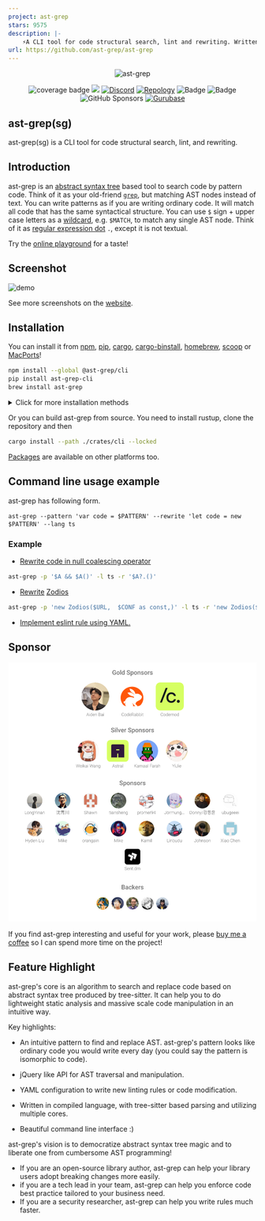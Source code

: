 ```yaml
---
project: ast-grep
stars: 9575
description: |-
    ⚡A CLI tool for code structural search, lint and rewriting. Written in Rust
url: https://github.com/ast-grep/ast-grep
---
```


<p align=center>
  <img src="https://ast-grep.github.io/logo.svg" alt="ast-grep"/>
</p>

<p align="center">
   <img src="https://github.com/ast-grep/ast-grep/actions/workflows/coverage.yaml/badge.svg" alt="coverage badge"/>
   <a href="https://app.codecov.io/gh/ast-grep/ast-grep"><img src="https://codecov.io/gh/ast-grep/ast-grep/branch/main/graph/badge.svg?token=37VX8H2EWV"/></a>
   <a href="https://discord.gg/4YZjf6htSQ" target="_blank"><img alt="Discord" src="https://img.shields.io/discord/1107749847722889217?label=Discord"></a>
   <a href="https://repology.org/project/ast-grep/versions" target="_blank"><img alt="Repology" src="https://repology.org/badge/tiny-repos/ast-grep.svg"></a>
   <img src="https://img.shields.io/github/stars/ast-grep/ast-grep?style=social" alt="Badge"/>
   <img src="https://img.shields.io/github/forks/ast-grep/ast-grep?style=social" alt="Badge"/>
   <img alt="GitHub Sponsors" src="https://img.shields.io/github/sponsors/HerringtonDarkholme?style=social">
   <a href="https://gurubase.io/g/ast-grep"><img alt="Gurubase" src="https://img.shields.io/badge/Gurubase-Ask%20ast--grep%20Guru-006BFF"></a>
</p>


## ast-grep(sg)

ast-grep(sg) is a CLI tool for code structural search, lint, and rewriting.

## Introduction
ast-grep is an [abstract syntax tree](https://dev.to/balapriya/abstract-syntax-tree-ast-explained-in-plain-english-1h38) based tool to search code by pattern code. Think of it as your old-friend [`grep`](https://en.wikipedia.org/wiki/Grep#:~:text=grep%20is%20a%20command%2Dline,which%20has%20the%20same%20effect.), but matching AST nodes instead of text.
You can write patterns as if you are writing ordinary code. It will match all code that has the same syntactical structure.
You can use `$` sign + upper case letters as a [wildcard](https://en.wikipedia.org/wiki/Wildcard_character), e.g. `$MATCH`, to match any single AST node. Think of it as [regular expression dot](https://regexone.com/lesson/wildcards_dot) `.`, except it is not textual.

Try the [online playground](https://ast-grep.github.io/playground.html) for a taste!

## Screenshot
![demo](https://ast-grep.github.io/image/search-replace.png)

See more screenshots on the [website](https://ast-grep.github.io/).

## Installation
You can install it from [npm](https://docs.npmjs.com/downloading-and-installing-node-js-and-npm), [pip](https://pypi.org/), [cargo](https://doc.rust-lang.org/cargo/getting-started/installation.html),  [cargo-binstall](https://github.com/cargo-bins/cargo-binstall), [homebrew](https://brew.sh/), [scoop](https://scoop.sh/) or [MacPorts](https://www.macports.org)!

```bash
npm install --global @ast-grep/cli
pip install ast-grep-cli
brew install ast-grep
```


<details>
<summary>Click for more installation methods</summary>

```bash
cargo install ast-grep --locked
cargo binstall ast-grep

# install via scoop, thank @brian6932
scoop install main/ast-grep

# install via MacPorts
sudo port install ast-grep

# try ast-grep in nix-shell
nix-shell -p ast-grep
```
</details>

Or you can build ast-grep from source. You need to install rustup, clone the repository and then
```bash
cargo install --path ./crates/cli --locked
```
[Packages](https://repology.org/project/ast-grep/versions) are available on other platforms too.


## Command line usage example

ast-grep has following form.
```
ast-grep --pattern 'var code = $PATTERN' --rewrite 'let code = new $PATTERN' --lang ts
```

### Example

* [Rewrite code in null coalescing operator](https://twitter.com/Hchan_mgn/status/1547061516993699841?s=20&t=ldDoj4U2nq-FRKQkU5GWXA)

```bash
ast-grep -p '$A && $A()' -l ts -r '$A?.()'
```

* [Rewrite](https://twitter.com/Hchan_mgn/status/1561802312846278657) [Zodios](https://github.com/ecyrbe/zodios#migrate-to-v8)
```bash
ast-grep -p 'new Zodios($URL,  $CONF as const,)' -l ts -r 'new Zodios($URL, $CONF)' -i
```

* [Implement eslint rule using YAML.](https://twitter.com/Hchan_mgn/status/1560108625460355073)


## Sponsor
![Sponsors](https://raw.githubusercontent.com/HerringtonDarkholme/sponsors/main/sponsorkit/sponsors.svg)

If you find ast-grep interesting and useful for your work, please [buy me a coffee](https://github.com/sponsors/HerringtonDarkholme)
so I can spend more time on the project!

## Feature Highlight

ast-grep's core is an algorithm to search and replace code based on abstract syntax tree produced by tree-sitter.
It can help you to do lightweight static analysis and massive scale code manipulation in an intuitive way.

Key highlights:

* An intuitive pattern to find and replace AST.
ast-grep's pattern looks like ordinary code you would write every day (you could say the pattern is isomorphic to code).

* jQuery like API for AST traversal and manipulation.

* YAML configuration to write new linting rules or code modification.

* Written in compiled language, with tree-sitter based parsing and utilizing multiple cores.

* Beautiful command line interface :)

ast-grep's vision is to democratize abstract syntax tree magic and to liberate one from cumbersome AST programming!

* If you are an open-source library author, ast-grep can help your library users adopt breaking changes more easily.
* if you are a tech lead in your team, ast-grep can help you enforce code best practice tailored to your business need.
* If you are a security researcher, ast-grep can help you write rules much faster.
